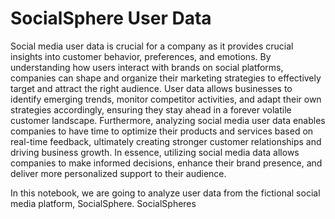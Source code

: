 # SocialSphere User Data

Social media user data is crucial for a company as it provides crucial insights into customer behavior, preferences, and emotions. By understanding how users interact with brands on social platforms, companies can shape and organize their marketing strategies to effectively target and attract the right audience. User data allows businesses to identify emerging trends, monitor competitor activities, and adapt their own strategies accordingly, ensuring they stay ahead in a forever volatile customer landscape. Furthermore, analyzing social media user data enables companies to have time to optimize their products and services based on real-time feedback, ultimately creating stronger customer relationships and driving business growth. In essence, utilizing social media data allows companies to make informed decisions, enhance their brand presence, and deliver more personalized support to their audience.

In this notebook, we are going to analyze user data from the fictional social media platform, SocialSphere. SocialSpheres


```

```
